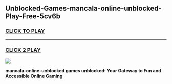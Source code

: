 
## Unblocked-Games-mancala-online-unblocked-Play-Free-5cv6b
<h3>
<a href="https://premium76.site?title=mancala-online-unblocked&ref=18A1">CLICK TO PLAY</a></h3>
<hr>

<h3>
<a href="https://premium76.site?title=mancala-online-unblocked&ref=18A1">CLICK 2 PLAY</a>
  
</h3>

<a href="https://premium76.site?title=mancala-online-unblocked&ref=18A1"><img src="https://clearcache.store/games.png"></a>


**mancala-online-unblocked games unblocked: Your Gateway to Fun and Accessible Online Gaming**
